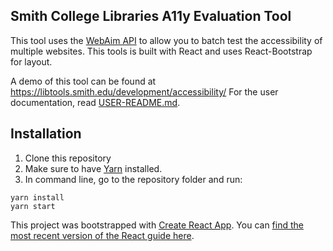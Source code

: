## Smith College Libraries A11y Evaluation Tool
This tool uses the [WebAim API](https://wave.webaim.org/api/) to allow you to batch test the accessibility of multiple websites.  This tools is built with React and uses React-Bootstrap for layout.

A demo of this tool can be found at https://libtools.smith.edu/development/accessibility/
For the user documentation, read [USER-README.md](USER-README.md).

## Installation
1. Clone this repository
2. Make sure to have [Yarn](https://yarnpkg.com/en/) installed.
3. In command line, go to the repository folder and run:
```
yarn install
yarn start
```

This project was bootstrapped with [Create React App](https://github.com/facebookincubator/create-react-app).
You can [find the most recent version of the React guide here](https://github.com/facebookincubator/create-react-app/blob/master/packages/react-scripts/template/README.md).
